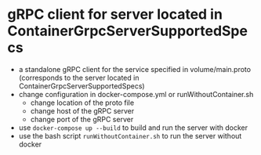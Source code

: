 # gRPC client for server located in ContainerGrpcServerSupportedSpecs

* a standalone gRPC client for the service specified in volume/main.proto (corresponds to the server located in ContainerGrpcServerSupportedSpecs)
* change configuration in docker-compose.yml or runWithoutContainer.sh
  * change location of the proto file
  * change host of the gRPC server
  * change port of the gRPC server
* use ```docker-compose up --build``` to build and run the server with docker
* use the bash script ```runWithoutContainer.sh``` to run the server without docker
